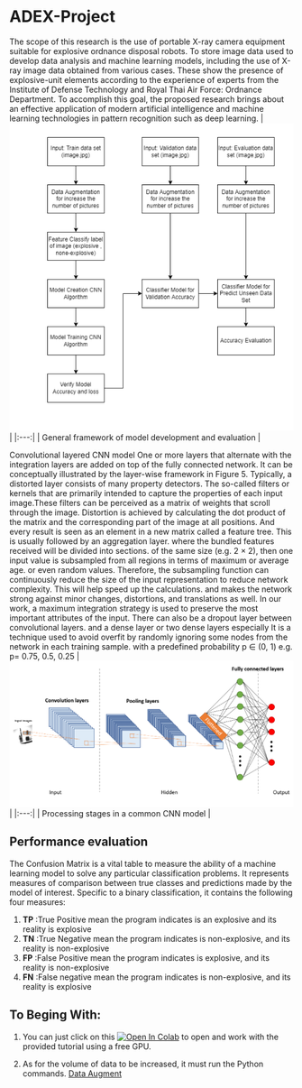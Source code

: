 # ADEX-Project
The scope of this research is the use of portable X-ray camera equipment suitable for explosive ordnance disposal robots. To store image data used to develop data analysis and machine learning models, including the use of X-ray image data obtained from various cases. These show the presence of explosive-unit elements according to the experience of experts from the Institute of Defense Technology and Royal Thai Air Force: Ordnance Department. To accomplish this goal, the proposed research brings about an effective application of modern artificial intelligence and machine learning technologies in pattern recognition such as deep learning.
| <img src="https://github.com/KwinLook/ADEX-Project/blob/main/Project-Diagram/General-ADEX-Diagram-Page-4.drawio.png" class="img-responsive"> |
|:---:|
| General framework of model development and evaluation |

Convolutional layered CNN model One or more layers that alternate with the integration layers are added on top of the fully connected network. It can be conceptually illustrated by the layer-wise framework in Figure 5. Typically, a distorted layer consists of many property detectors. The so-called filters or kernels that are primarily intended to capture the properties of each input image.These filters can be perceived as a matrix of weights that scroll through the image. Distortion is achieved by calculating the dot product of the matrix and the corresponding part of the image at all positions. And every result is seen as an element in a new matrix called a feature tree. This is usually followed by an aggregation layer. where the bundled features received will be divided into sections. of the same size (e.g. 2 × 2), then one input value is subsampled from all regions in terms of maximum or average age. or even random values. Therefore, the subsampling function can continuously reduce the size of the input representation to reduce network complexity. This will help speed up the calculations. and makes the network strong against minor changes, distortions, and translations as well. In our work, a maximum integration strategy is used to preserve the most important attributes of the input. There can also be a dropout layer between convolutional layers. and a dense layer or two dense layers especially It is a technique used to avoid overfit by randomly ignoring some nodes from the network in each training sample. with a predefined probability p ∈ (0, 1) e.g.  p= 0.75, 0.5, 0.25
| <img src="https://github.com/KwinLook/ADEX-Project/blob/main/Project-Diagram/ADEX-CNN%20Model.PNG" class="img-responsive"> |
|:---:|
| Processing stages in a common CNN model |

## Performance evaluation
The Confusion Matrix is a vital table to measure the ability of a machine learning model to solve any particular classification problems. It represents measures of comparison between true classes and predictions made by the model of interest. Specific to a binary classification, it contains the following four measures:
1. **TP** :True Positive mean the program indicates is an explosive and its reality is explosive
2. **TN** :True Negative mean the program indicates is non-explosive, and its reality is non-explosive 
3. **FP** :False Positive mean the program indicates is explosive, and its reality is non-explosive 
4. **FN** :False negative mean the program indicates is non-explosive, and its reality is explosive

## To Beging With:
1. You can just click on this
[![Open In Colab](https://colab.research.google.com/assets/colab-badge.svg)](https://colab.research.google.com/github/KwinLook/ADEX-Project/blob/main/Project-Code/ADEX_Project_Launch_Colab.ipynb) to open and work with the provided tutorial using a free GPU.
 
2. As for the volume of data to be increased, it must run the Python commands. [Data Augment](https://github.com/KwinLook/ADEX-Project/blob/main/Project-Code/ADEX_Generate_Images_Useing_DataAugment.py)
